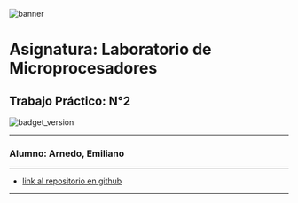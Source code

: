 ![banner](https://www.facet.unt.edu.ar/wp-content/uploads/2022/04/FACET-cabecera-2022.png)

# Asignatura: Laboratorio de Microprocesadores

## Trabajo Práctico: N°2
![badget_version](https://camo.githubusercontent.com/8733716e2fd7444a0f383a9e5f43779a016bae35ddde4e1cc32a4f90bd9bb775/68747470733a2f2f696d672e736869656c64732e696f2f62616467652f76657273696f6e2d312e322e332d626c7565)

-----------------------------------------------

### Alumno: Arnedo, Emiliano
------------------------------------------------

* [link al repositorio en github](https://github.com/arnedoemiliano/SE_TPN2)

--------------------------------------------------------

